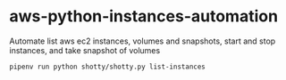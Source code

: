 # aws-python-instances-automation
Automate list aws ec2 instances, volumes and snapshots, start and stop instances, and take snapshot of volumes

`pipenv run python shotty/shotty.py list-instances`
